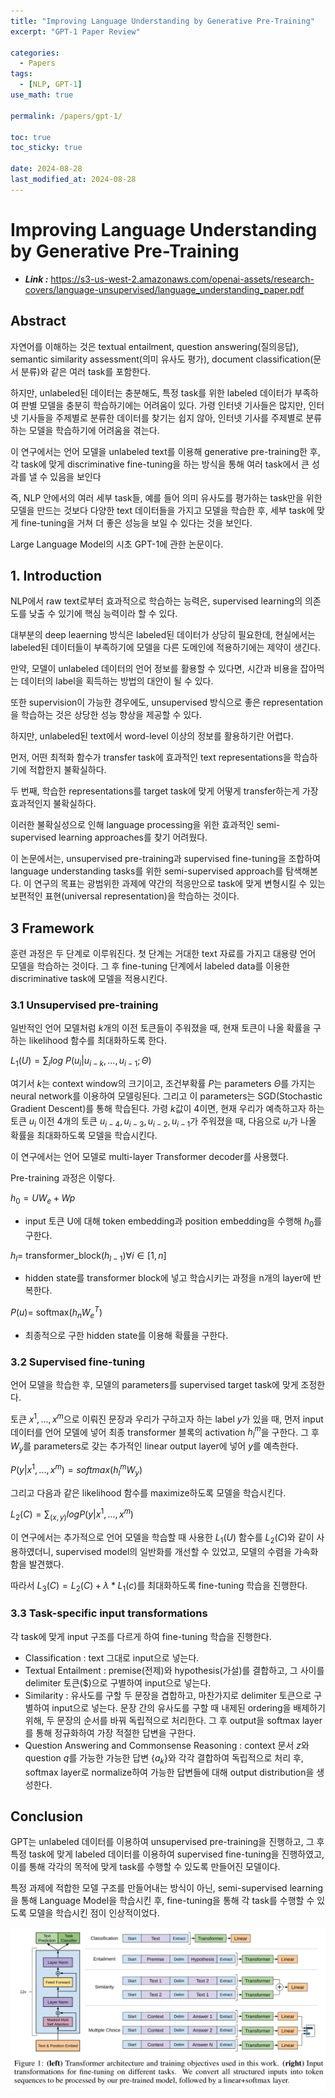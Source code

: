 ```yaml
---
title: "Improving Language Understanding by Generative Pre-Training"
excerpt: "GPT-1 Paper Review"

categories:
  - Papers
tags:
  - [NLP, GPT-1]
use_math: true

permalink: /papers/gpt-1/

toc: true
toc_sticky: true

date: 2024-08-28
last_modified_at: 2024-08-28
---
```

# Improving Language Understanding by Generative Pre-Training

- ***Link :*** https://s3-us-west-2.amazonaws.com/openai-assets/research-covers/language-unsupervised/language_understanding_paper.pdf

## Abstract

자연어를 이해하는 것은 textual entailment, question answering(질의응답), semantic similarity assessment(의미 유사도 평가), document classification(문서 분류)와 같은 여러 task를 포함한다.

하지만, unlabeled된 데이터는 충분해도, 특정 task를 위한 labeled 데이터가 부족하여 판별 모델을 충분히 학습하기에는 어려움이 있다. 가령 인터넷 기사들은 많지만, 인터넷 기사들을 주제별로 분류한 데이터를 찾기는 쉽지 않아, 인터넷 기사를 주제별로 분류하는 모델을 학습하기에 어려움을 겪는다.

이 연구에서는 언어 모델을 unlabeled text를 이용해 generative pre-training한 후, 각 task에 맞게 discriminative fine-tuning을 하는 방식을 통해 여러 task에서 큰 성과를 낼 수 있음을 보인다

즉, NLP 안에서의 여러 세부 task들, 예를 들어 의미 유사도를 평가하는 task만을 위한 모델을 만드는 것보다 다양한 text 데이터들을 가지고 모델을 학습한 후, 세부 task에 맞게 fine-tuning을 거쳐 더 좋은 성능을 보일 수 있다는 것을 보인다.

Large Language Model의 시초 GPT-1에 관한 논문이다.

## 1. Introduction

NLP에서 raw text로부터 효과적으로 학습하는 능력은, supervised learning의 의존도를 낮출 수 있기에 핵심 능력이라 할 수 있다.

대부분의 deep leaerning 방식은 labeled된 데이터가 상당히 필요한데, 현실에서는 labeled된 데이터들이 부족하기에 모델을 다른 도메인에 적용하기에는 제약이 생긴다.

만약, 모델이 unlabeled 데이터의 언어 정보를 활용할 수 있다면, 시간과 비용을 잡아먹는 데이터의 label을 획득하는 방법의 대안이 될 수 있다.

또한 supervision이 가능한 경우에도, unsupervised 방식으로 좋은 representation을 학습하는 것은 상당한 성능 향상을 제공할 수 있다.

하지만, unlabeled된 text에서 word-level 이상의 정보를 활용하기란 어렵다.

먼저, 어떤 최적화 함수가 transfer task에 효과적인 text representations을 학습하기에 적합한지 불확실하다.

두 번째, 학습한 representations를 target task에 맞게 어떻게 transfer하는게 가장 효과적인지 불확실하다.

이러한 불확실성으로 인해 language processing을 위한 효과적인 semi-supervised learning approaches를 찾기 어려웠다.

이 논문에서는, unsupervised pre-training과 supervised fine-tuning을 조합하여 language understanding tasks를 위한 semi-supervised approach를 탐색해본다. 이 연구의 목표는 광범위한 과제에 약간의 적응만으로 task에 맞게 변형시킬 수 있는 보편적인 표현(universal representation)을 학습하는 것이다.

## 3 Framework

훈련 과정은 두 단계로 이루워진다. 첫 단계는 거대한 text 자료를 가지고 대용량 언어 모델을 학습하는 것이다. 그 후 fine-tuning 단계에서 labeled data를 이용한 discriminative task에 모델을 적용시킨다.

### 3.1 Unsupervised pre-training

일반적인 언어 모델처럼 $k$개의 이전 토큰들이 주워졌을 때, 현재 토큰이 나올 확률을 구하는 likelihood 함수를 최대화하도록 한다.

$L_1(U)=\sum_i log\ P(u_i|u_{i-k},...,u_{i-1};\Theta)$

여기서 $k$는 context window의 크기이고, 조건부확률 $P$는 parameters $\Theta$를 가지는 neural network를 이용하여 모델링된다. 그리고 이 parameters는 SGD(Stochastic Gradient Descent)를 통해 학습된다. 가령 $k$값이 4이면, 현재 우리가 예측하고자 하는 토큰 $u_i$ 이전 4개의 토큰 $u_{i-4}, u_{i-3}, u_{i-2}, u_{i-1}$가 주워졌을 때, 다음으로 $u_i$가 나올 확률을 최대화하도록 모델을 학습시킨다.

이 연구에서는 언어 모델로 multi-layer Transformer decoder를 사용했다.

Pre-training 과정은 이렇다.

$h_0=UW_e+Wp$

- input 토큰 U에 대해 token embedding과 position embedding을 수행해 $h_0$를 구한다.

$h_l=$ transformer_block$(h_{l-1})\forall i \in [1,n]$

- hidden state를 transformer block에 넣고 학습시키는 과정을 n개의 layer에 반복한다.

$P(u) =$  softmax$(h_nW_e^T)$

- 최종적으로 구한 hidden state를 이용해 확률을 구한다.

### 3.2 Supervised fine-tuning

언어 모델을 학습한 후, 모델의 parameters를 supervised target task에 맞게 조정한다. 

토큰 $x^1,...,x^m$으로 이뤄진 문장과 우리가 구하고자 하는 label $y$가 있을 때, 먼저 input 데이터를 언어 모델에 넣어 최종 transformer 블록의 activation $h_l^m$을 구한다. 그 후 $W_y$를 parameters로 갖는 추가적인 linear output layer에 넣어 $y$를 예측한다.

$P(y|x^1,...,x^m)=softmax(h_l^mW_y)$

그리고 다음과 같은 likelihood 함수를 maximize하도록 모델을 학습시킨다.

$L_2(C)=\sum_{(x,y)}logP(y|x^1,...,x^m)$

이 연구에서는 추가적으로 언어 모델을 학습할 때 사용한 $L_1(U)$ 함수를 $L_2(C)$와 같이 사용하였더니, supervised model의 일반화를 개선할 수 있었고, 모델의 수렴을 가속화함을 발견했다.

따라서 $L_3(C)=L_2(C)+\lambda*L_1(c)$를 최대화하도록 fine-tuning 학습을 진행한다.

### 3.3 Task-specific input transformations

각 task에 맞게 input 구조를 다르게 하여 fine-tuning 학습을 진행한다.

- Classification : text 그대로 input으로 넣는다.
- Textual Entailment : premise(전제)와 hypothesis(가설)를 결합하고, 그 사이를 delimiter 토큰($)으로 구별하여 input으로 넣는다.
- Similarity : 유사도를 구할 두 문장을 겹합하고, 마찬가지로 delimiter 토큰으로 구별하여 input으로 넣는다. 문장 간의 유사도를 구할 때 내제된 ordering을 배제하기 위해, 두 문장의 순서를 바꿔 독립적으로 처리한다. 그 후 output을 softmax layer를 통해 정규화하여 가장 적절한 답변을 구한다.
- Question Answering and Commonsense Reasoning : context 문서 $z$와 question $q$를 가능한 가능한 답변 $\left\{ a_k \right\}$와 각각 결합하여 독립적으로 처리 후, softmax layer로 normalize하여 가능한 답변들에 대해 output distribution을 생성한다.

## Conclusion

GPT는 unlabeled 데이터를 이용하여 unsupervised pre-training을 진행하고, 그 후 특정 task에 맞게 labeled 데이터를 이용하여 supervised fine-tuning을 진행하였고, 이를 통해 각각의 목적에 맞게 task를 수행할 수 있도록 만들어진 모델이다.

특정 과제에 적합한 모델 구조를 만들어내는 방식이 아닌, semi-supervised learning을 통해 Language Model을 학습시킨 후, fine-tuning을 통해 각 task를 수행할 수 있도록 모델을 학습시킨 점이 인상적이었다.

![image](/assets/images/posts_img/gpt-1/1.png)
